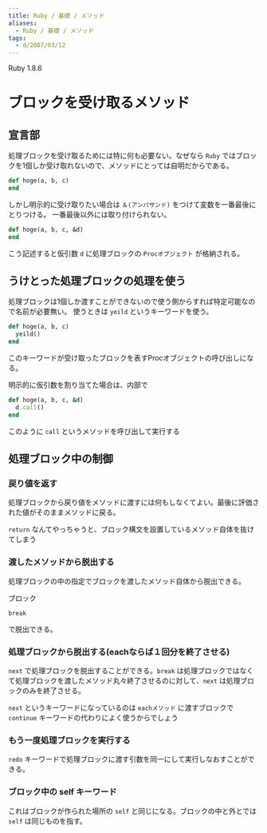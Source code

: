 ```yaml
---
title: Ruby / 基礎 / メソッド
aliases:
  - Ruby / 基礎 / メソッド
tags:
  - d/2007/03/12
---
```


Ruby 1.8.6


ブロックを受け取るメソッド
================================================================================

宣言部
--------------------------------------------------------------------------------
処理ブロックを受け取るためには特に何も必要ない。なぜなら `Ruby` ではブロックを1個しか受け取れないので、メソッドにとっては自明だからである。


```ruby
def hoge(a, b, c)
end
```

しかし明示的に受け取りたい場合は `＆(アンパサンド)` をつけて変数を一番最後にとりつける。
一番最後以外には取り付けられない。

```ruby
def hoge(a, b, c, &d)
end
```

こう記述すると仮引数 `d` に処理ブロックの `Procオブジェクト` が格納される。

うけとった処理ブロックの処理を使う
--------------------------------------------------------------------------------
処理ブロックは1個しか渡すことができないので使う側からすれば特定可能なので名前が必要無い。
使うときは `yeild` というキーワードを使う。

```ruby
def hoge(a, b, c)
  yeild()
end
```

このキーワードが受け取ったブロックを表すProcオブジェクトの呼び出しになる。

明示的に仮引数を割り当てた場合は、内部で

```ruby
def hoge(a, b, c, &d)
  d.call()
end
```

このように `call` というメソッドを呼び出して実行する



処理ブロック中の制御
--------------------------------------------------------------------------------

### 戻り値を返す
処理ブロックから戻り値をメソッドに渡すには何もしなくてよい。最後に評価された値がそのままメソッドに戻る。

`return` なんてやっちゃうと、ブロック構文を設置しているメソッド自体を抜けてしまう

### 渡したメソッドから脱出する
処理ブロックの中の指定でブロックを渡したメソッド自体から脱出できる。


ブロック
```
break
```

で脱出できる。


### 処理ブロックから脱出する(eachならば１回分を終了させる)

`next` で処理ブロックを脱出することができる。`break` は処理ブロックではなくて処理ブロックを渡したメソッド丸々終了させるのに対して、`next` は処理ブロックのみを終了させる。

`next` というキーワードになっているのは `eachメソッド` に渡すブロックで `continue` キーワードの代わりによく使うからでしょう

### もう一度処理ブロックを実行する
`redo` キーワードで処理ブロックに渡す引数を同一にして実行しなおすことができる。


### ブロック中の self キーワード
これはブロックが作られた場所の `self` と同じになる。ブロックの中と外とでは `self` は同じものを指す。


